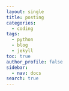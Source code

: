 ```yaml
---
layout: single
title: posting
categories:
  - coding
tags:
  - python
  - blog
  - jekyll
toc: true
author_profile: false
sidebar:
  - nav: docs
search: true
---
```

